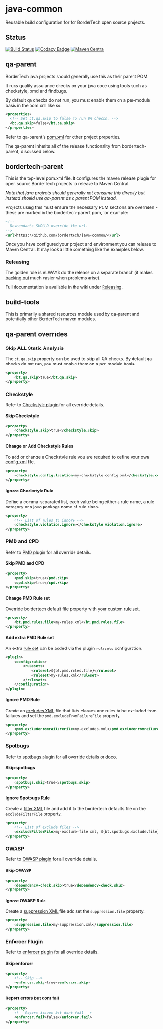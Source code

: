 # java-common

Reusable build configuration for for BorderTech open source projects.

## Status

[![Build Status](https://travis-ci.com/BorderTech/java-common.svg?branch=master)](https://travis-ci.com/BorderTech/java-common)
[![Codacy Badge](https://api.codacy.com/project/badge/Grade/c7a2226acd574943af9ae966c54b05e6)](https://app.codacy.com/app/BorderTech/java-common?utm_source=github.com&utm_medium=referral&utm_content=BorderTech/java-common&utm_campaign=Badge_Grade_Dashboard)
[![Maven Central](https://img.shields.io/maven-central/v/com.github.bordertech.common/bordertech-parent.svg?label=Maven%20Central)](https://search.maven.org/search?q=g:%22com.github.bordertech.common%22%20AND%20a:%22bordertech-parent%22)

## qa-parent

BorderTech java projects should generally use this as their parent POM.

It runs quality assurance checks on your java code using tools such as checkstyle, pmd and findbugs.

By default qa checks do not run, you must enable them on a per-module basis in the pom.xml like so:

``` xml
<properties>
  <!-- Set bt.qa.skip to false to run QA checks. -->
  <bt.qa.skip>false</bt.qa.skip>
</properties>
```

Refer to qa-parent's [pom.xml](https://github.com/BorderTech/java-common/blob/master/qa-parent/pom.xml) for other project properties.

The qa-parent inherits all of the release functionality from bordertech-parent, discussed below.

## bordertech-parent

This is the top-level pom.xml file.
It configures the maven release plugin for open source BorderTech projects to release to Maven Central.

_Note that java projects should generally not consume this directly but instead should use qa-parent as a parent POM instead._

Projects using this must ensure the necessary POM sections are overriden - these are marked in the bordertech-parent pom, for example:

``` xml
<!--
  Descendants SHOULD override the url.
-->
<url>https://github.com/bordertech/java-common/</url>
```

Once you have configured your project and environment you can release to Maven Central. It may look a little something like the examples below.

### Releasing

The golden rule is ALWAYS do the release on a separate branch (it makes [backing out](https://github.com/BorderTech/java-common/wiki/Releasing#dealing-with-failure) much easier when problems arise).

Full documentation is available in the wiki under [Releasing](https://github.com/BorderTech/java-common/wiki/Releasing).

## build-tools

This is primarily a shared resources module used by qa-parent and potentially other BorderTech maven modules.

## qa-parent overrides

### Skip ALL Static Analysis

The `bt.qa.skip` property can be used to skip all QA checks. By default qa checks do not run, you must enable them on a per-module basis.

``` xml
<property>
	<bt.qa.skip>true</bt.qa.skip>
</property>
```

### Checkstyle

Refer to [Checkstyle plugin](https://maven.apache.org/plugins/maven-checkstyle-plugin/checkstyle-mojo.html) for all override details.

#### Skip Checkstyle

``` xml
<property>
	<checkstyle.skip>true</checkstyle.skip>
</property>
```

#### Change or Add Checkstyle Rules

To add or change a Checkstyle rule you are required to define your own [config.xml](http://checkstyle.sourceforge.net/config.html) file.

``` xml
<property>
	<checkstyle.config.location>my-checkstyle-config.xml</checkstyle.config.location>
</property>
```

#### Ignore Checkstyle Rule

Define a comma-separated list, each value being either a rule name, a rule category or a java package name of rule class.

``` xml
<property>
	<!-- List of rules to ignore -->
	<checkstyle.violation.ignore></checkstyle.violation.ignore>
</property>
```

### PMD and CPD

Refer to [PMD plugin](https://maven.apache.org/plugins/maven-pmd-plugin/) for all override details.

#### Skip PMD and CPD

``` xml
<property>
	<pmd.skip>true</pmd.skip>
	<cpd.skip>true</cpd.skip>
</property>
```

#### Change PMD Rule set

Override bordertech default file property with your custom [rule set](https://pmd.github.io/latest/pmd_userdocs_making_rulesets.html).

``` xml
<property>
	<bt.pmd.rules.file>my-rules.xml</bt.pmd.rules.file>
</property>
```

#### Add extra PMD Rule set

An extra [rule set](https://pmd.github.io/latest/pmd_userdocs_making_rulesets.html) can be added via the plugin `rulesets` configuration.

``` xml
<plugin>
	<configuration>
		<rulesets>
			<ruleset>${bt.pmd.rules.file}</ruleset>
			<ruleset>my-rules.xml</ruleset>
		</rulesets>
	</configuration>
</plugin>
```

#### Ignore PMD Rule

Create an [excludes XML](https://pmd.github.io/latest/pmd_userdocs_suppressing_warnings.html#xpath-and-regex-message-suppression) file that lists classes and rules to be excluded from failures and set the `pmd.excludeFromFailureFile` property.

``` xml
<property>
	<pmd.excludeFromFailureFile>my-excludes.xml</pmd.excludeFromFailureFile>
</property>
```

### Spotbugs

Refer to [spotbugs plugin](https://spotbugs.github.io/spotbugs-maven-plugin/spotbugs-mojo.html) for all override details or [doco](https://spotbugs.readthedocs.io/en/latest/index.html).

#### Skip spotbugs

``` xml
<property>
	<spotbugs.skip>true</spotbugs.skip>
</property>
```

#### Ignore Spotbugs Rule

Create a [filter XML](https://spotbugs.readthedocs.io/en/latest/filter.html) file and add it to the bordertech defaults file on the `excludeFilterFile` property.

``` xml
<property>
	<!-- List of exclude files -->
	<excludeFilterFile>my-exclude-file.xml, ${bt.spotbugs.exclude.file}</excludeFilterFile>
</property>
```

### OWASP

Refer to [OWASP plugin](https://jeremylong.github.io/DependencyCheck/dependency-check-maven/index.html) for all override details.

#### Skip OWASP

``` xml
<property>
	<dependency-check.skip>true</dependency-check.skip>
</property>
```

#### Ignore OWASP Rule

Create a [suppression XML](https://jeremylong.github.io/DependencyCheck/general/suppression.html) file add set the `suppression.file` property.

``` xml
<property>
	<suppression.file>my-suppression.xml</suppression.file>
</property>
```

### Enforcer Plugin

Refer to [enforcer plugin](https://maven.apache.org/enforcer/maven-enforcer-plugin/enforce-mojo.html) for all override details.

#### Skip enforcer

``` xml
<property>
	<!-- Skip -->
	<enforcer.skip>true</enforcer.skip>
</property>
```

#### Report errors but dont fail

``` xml
<property>
	<!-- Report issues but dont fail -->
	<enforcer.fail>false</enforcer.fail>
</property>
```
